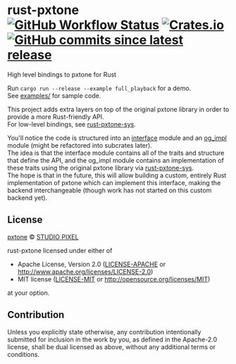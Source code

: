 <h1>rust-pxtone<br>
  <a href="https://github.com/PieKing1215/rust-pxtone/actions/workflows/rust_build_test.yml"><img alt="GitHub Workflow Status" src="https://img.shields.io/github/workflow/status/PieKing1215/rust-pxtone/Rust%20Build+Test"></a>
  <a href="https://crates.io/crates/pxtone"><img alt="Crates.io" src="https://img.shields.io/crates/v/pxtone"></a>
  <a href="https://github.com/PieKing1215/rust-pxtone/commits/master"><img alt="GitHub commits since latest release" src="https://img.shields.io/github/commits-since/PieKing1215/rust-pxtone/latest"></a>
</h1>

High level bindings to pxtone for Rust

Run `cargo run --release --example full_playback` for a demo.<br>
See [examples/](examples/) for sample code.

This project adds extra layers on top of the original pxtone library in order to provide a more Rust-friendly API.<br>
For low-level bindings, see [rust-pxtone-sys](https://github.com/PieKing1215/rust-pxtone-sys).

You'll notice the code is structured into an [interface](https://github.com/PieKing1215/rust-pxtone/tree/master/src/pxtone/interface) module and an [og_impl](https://github.com/PieKing1215/rust-pxtone/tree/master/src/pxtone/og_impl) module (might be refactored into subcrates later).<br>The idea is that the interface module contains all of the traits and structure that define the API, and the og_impl module contains an implementation of these traits using the original pxtone library via [rust-pxtone-sys](https://github.com/PieKing1215/rust-pxtone-sys).<br>
The hope is that in the future, this will allow building a custom, entirely Rust implementation of pxtone which can implement this interface, making the backend interchangeable (though work has not started on this custom backend yet).

## License

[pxtone](https://pxtone.org/) © [STUDIO PIXEL](https://studiopixel.jp)

rust-pxtone licensed under either of

 * Apache License, Version 2.0
   ([LICENSE-APACHE](LICENSE-APACHE) or http://www.apache.org/licenses/LICENSE-2.0)
 * MIT license
   ([LICENSE-MIT](LICENSE-MIT) or http://opensource.org/licenses/MIT)

at your option.

## Contribution

Unless you explicitly state otherwise, any contribution intentionally submitted
for inclusion in the work by you, as defined in the Apache-2.0 license, shall be
dual licensed as above, without any additional terms or conditions.
